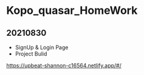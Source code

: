# Kopo_quasar_HomeWork
## 20210830
 - SignUp & Login Page 
 - Project Bulid

https://upbeat-shannon-c16564.netlify.app/#/

<!-- # Quasar App (kopo)

A Quasar Framework app

## Install the dependencies
```bash
npm install
```

### Start the app in development mode (hot-code reloading, error reporting, etc.)
```bash
quasar dev
```

### Lint the files
```bash
npm run lint
```

### Build the app for production
```bash
quasar build
```

### Customize the configuration
See [Configuring quasar.conf.js](https://v2.quasar.dev/quasar-cli/quasar-conf-js).
# Kopo_quasar
 -->
